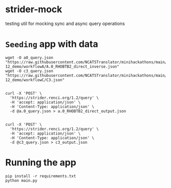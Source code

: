# strider-mock
testing util for mocking sync and async query operations 


# `Seeding` app with data

```
wget -O a0_query.json "https://raw.githubusercontent.com/NCATSTranslator/minihackathons/main/2021-12_demo/workflowA/A.0_RHOBTB2_direct_inverse.json"
wget -O c3_query.json "https://raw.githubusercontent.com/NCATSTranslator/minihackathons/main/2021-12_demo/workflowC/C3.json"


curl -X 'POST' \
  'https://strider.renci.org/1.2/query' \
  -H 'accept: application/json' \
  -H 'Content-Type: application/json' \
  -d @a.0_query.json > a.0_RHOBTB2_direct_output.json
  

curl -X 'POST' \
  'https://strider.renci.org/1.2/query' \
  -H 'accept: application/json' \
  -H 'Content-Type: application/json' \
  -d @c3_query.json > c3_output.json
 ```
 
 # Running the app
 
 ```
 pip install -r requirements.txt
 python main.py
 ```
 
